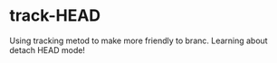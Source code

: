 # track-HEAD

Using tracking metod to make more friendly to branc.
Learning about detach HEAD mode!
